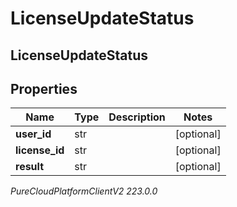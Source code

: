 # LicenseUpdateStatus

## LicenseUpdateStatus

## Properties

|Name | Type | Description | Notes|
|------------ | ------------- | ------------- | -------------|
| **user_id** | str |  | [optional] |
| **license_id** | str |  | [optional] |
| **result** | str |  | [optional] |



_PureCloudPlatformClientV2 223.0.0_

